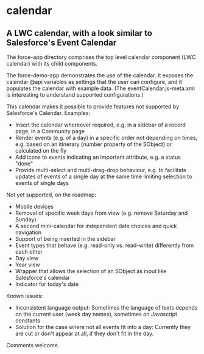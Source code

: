 # calendar
## A LWC calendar, with a look similar to Salesforce's Event Calendar

The force-app directory comprises the top level calendar component (LWC calendar) with its child components.

The force-demo-app demonstrates the use of the calendar. It exposes the calendar @api variables as settings that
the user can configure, and it populates the calendar with example data. (The eventCalendar.js-meta.xml is interesting to 
understand supported configurations.)

This calendar makes it possible to provide features not supported by Salesforce's Calendar. Examples:

- Insert the calendar whereever required, e.g. in a sidebar of a record page, in a Community page
- Render events (e.g. of a day) in a specific order not depending on times, e.g. based on an itinerary (number property of the SObject) or calculated on the fly
- Add icons to events indicating an important attribute, e.g. a status "done"
- Provide multi-select and multi-drag-drop behaviour, e.g. to facilitate updates of events of a single day at the same time limiting selection to events of single days

Not yet supported, on the roadmap:

- Mobile devices
- Removal of specific week days from view (e.g. remove Saturday and Sunday)
- A second mini-calendar for independent date choices and quick navigation
- Support of being inserted in the sidebar
- Event types that behave (e.g. read-only vs. read-write) differently from each other
- Day view
- Year view
- Wrapper that allows the selection of an SObject as input like Salesforce's calendar
- Indicator for today's date

Known issues:

- Inconsistent language output: Sometimes the language of texts depends on the current user (week day names), sometimes on Javascript constants
- Solution for the case where not all events fit into a day: Currently they are cut or don't appear at all, if they don't fit in the day.

Comments welcome.